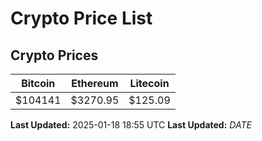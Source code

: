 # Crypto Price List

## Crypto Prices
| Bitcoin | Ethereum | Litecoin |
| ------- | -------- | -------- |
| $104141 | $3270.95 | $125.09 |
**Last Updated:** 2025-01-18 18:55 UTC
**Last Updated:** $DATE$
